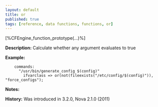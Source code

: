 ```yaml
---
layout: default
title: or
published: true
tags: [reference, data functions, functions, or]
---
```


[%CFEngine_function_prototype(...)%]

**Description:** Calculate whether any argument evaluates to true

**Example:**

```cf3
    commands:
      "/usr/bin/generate_config $(config)"
        ifvarclass => or(not(fileexists("/etc/config/$(config)")), "force_configs");
```

**Notes:**  

**History:** Was introduced in 3.2.0, Nova 2.1.0 (2011)
